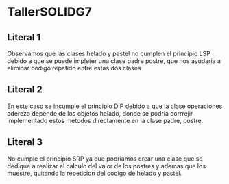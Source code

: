# TallerSOLIDG7

## Literal 1 
Observamos que las clases helado y pastel no cumplen el principio LSP debido a que se puede impleter una clase padre postre, que nos ayudaria a eliminar codigo repetido entre estas dos clases

## Literal 2
En este caso se incumple el principio DIP debido a que la clase operaciones aderezo depende de los objetos helado, donde se podria corrrejir implementado estos metodos directamente en la clase padre, postre.

## Literal 3
No cumple el principio SRP ya que podriamos crear una clase que se dedique a realizar el calculo del valor de los postres y ademas que los muestre, quitando la repeticion del codigo de helado y pastel.
